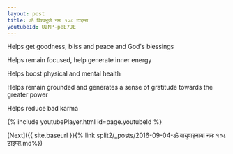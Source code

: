 ```yaml
---
layout: post
title: ॐ विश्वभुजे नमः १०८ टाइम्स
youtubeId: UzNP-peE7JE
---
```

 
 
Helps get goodness, bliss and peace and God's blessings
 
Helps remain focused, help generate inner energy 
 
Helps boost physical and mental health 
 
Helps remain grounded and generates a sense of gratitude towards the greater power 
 
Helps reduce bad karma
 
 
 
 


{% include youtubePlayer.html id=page.youtubeId %}
 
[Next]({{ site.baseurl }}{% link  split2/_posts/2016-09-04-ॐ वायुवाहनाया नमः १०८ टाइम्स.md%})
 
